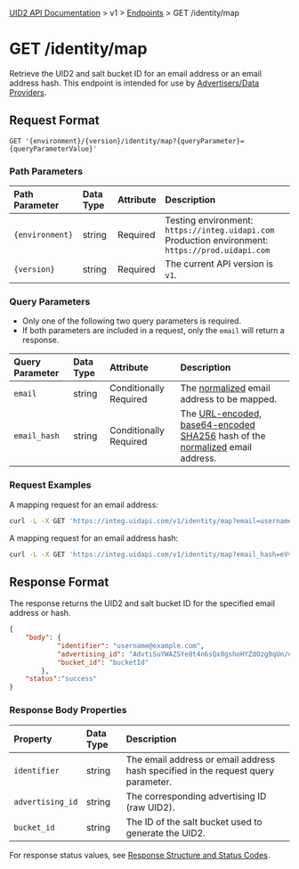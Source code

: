 [UID2 API Documentation](../../README.md) > v1 > [Endpoints](./README.md) > GET /identity/map

# GET /identity/map

Retrieve the UID2 and salt bucket ID for an email address or an email address hash. This endpoint is intended for use by [Advertisers/Data Providers](../guides/advertiser-dataprovider-guide.md).


## Request Format

```GET '{environment}/{version}/identity/map?{queryParameter}={queryParameterValue}'```

### Path Parameters

| Path Parameter | Data Type | Attribute | Description |
| :--- | :--- | :--- | :--- |
| `{environment}` | string | Required | Testing environment: `https://integ.uidapi.com`<br/>Production environment: `https://prod.uidapi.com` |
| `{version}` | string | Required | The current API version is `v1`. |

###  Query Parameters

* Only one of the following two query parameters is required. 
* If both parameters are included in a request, only the `email` will return a response.

| Query Parameter | Data Type | Attribute | Description |
| :--- | :--- | :--- | :--- |
| `email` | string | Conditionally Required | The [normalized](../../README.md#email-normalization) email address to be mapped. |
| `email_hash` | string | Conditionally Required | The [URL-encoded, base64-encoded SHA256](../../README.md#encoding-email-hashes) hash of the [normalized](../../README.md#email-normalization) email address. |


### Request Examples

A mapping request for an email address:

```sh
curl -L -X GET 'https://integ.uidapi.com/v1/identity/map?email=username@example.com' -H 'Authorization: Bearer YourTokenBV3tua4BXNw+HVUFpxLlGy8nWN6mtgMlIk='
```
A mapping request for an email address hash:

```sh
curl -L -X GET 'https://integ.uidapi.com/v1/identity/map?email_hash=eVvLS%2FVg%2BYZ6%2Bz3i0NOpSXYyQAfEXqCZ7BTpAjFUBUc%3D' -H 'Authorization: Bearer YourTokenBV3tua4BXNw+HVUFpxLlGy8nWN6mtgMlIk='
```

## Response Format

The response returns the UID2 and salt bucket ID for the specified email address or hash.

```json
{
    "body": {
            "identifier": "username@example.com",
            "advertising_id": "AdvtiSuYWAZSYe8t4n6sQx0gshoHYZdOzg9qUn/eKgE=",
            "bucket_id": "bucketId"
        },
    "status":"success"
}
```

### Response Body Properties

| Property | Data Type | Description |
| :--- | :--- | :--- |
| `identifier` | string | The email address or email address hash specified in the request query parameter. |
| `advertising_id` | string | The corresponding advertising ID (raw UID2). |
| `bucket_id` | string | The ID of the salt bucket used to generate the UID2. |

For response status values, see [Response Structure and Status Codes](../../../api/README.md#response-structure-and-status-codes).

